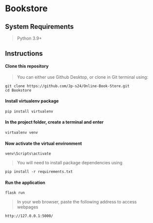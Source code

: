 # Bookstore


## System Requirements 

> Python 3.9+ 

## Instructions

#### Clone this repository

> You can either use Github Desktop, or clone in Git terminal using:
```
git clone https://github.com/Jp-s24/Online-Book-Store.git
cd Bookstore
```

#### Install virtualenv package 

```
pip install virtualenv
```

#### In the project folder, create a terminal and enter 

```
virtualenv venv
```

#### Now activate the virtual environment

```
venv\Scripts\activate
```

> You will need to install package dependencies using

```
pip install -r requirements.txt
```

#### Run the application

```
flask run
```

> In your web browser, paste the following address to access webpages

```
http://127.0.0.1:5000/
```

